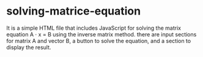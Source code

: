 # solving-matrice-equation
It is a simple HTML file that includes JavaScript for solving the matrix equation A ⋅ x = B using the inverse matrix method. there are input sections for matrix 
A and vector B, a button to solve the equation, and a section to display the result.
